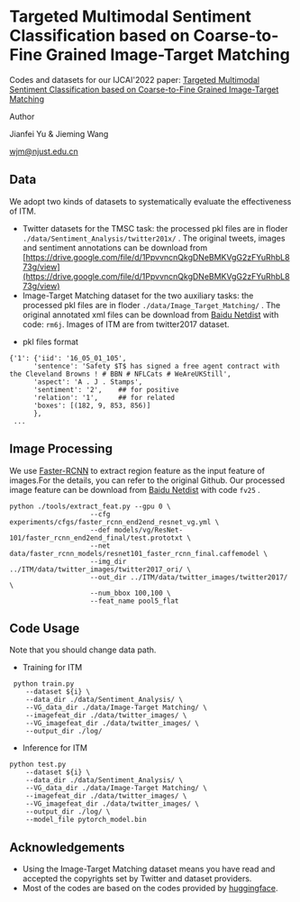 # Targeted Multimodal Sentiment Classification based on Coarse-to-Fine Grained Image-Target Matching 

Codes and datasets for our IJCAI'2022 paper: [Targeted Multimodal Sentiment Classification based on Coarse-to-Fine Grained Image-Target Matching](https://www.ijcai.org/proceedings/2022/0622.pdf)

Author

Jianfei Yu & Jieming Wang

wjm@njust.edu.cn

## Data 
We adopt two kinds of datasets to systematically evaluate the effectiveness of ITM.

- Twitter datasets for the TMSC task: the processed pkl files are in floder  `./data/Sentiment_Analysis/twitter201x/` . The original tweets, images and sentiment annotations can be download from [https://drive.google.com/file/d/1PpvvncnQkgDNeBMKVgG2zFYuRhbL873g/view](https://drive.google.com/file/d/1PpvvncnQkgDNeBMKVgG2zFYuRhbL873g/view)
- Image-Target Matching dataset for the two auxiliary tasks: the processed pkl files are in floder  `./data/Image_Target_Matching/` . The original annotated xml files can be download from [Baidu Netdist](https://pan.baidu.com/s/1S5R9Joo5d5-kBx2L8lAPBA) with code: `rm6j`. Images of ITM are from twitter2017 dataset.

* pkl files format 
```
{'1': {'iid': '16_05_01_105', 
      'sentence': 'Safety $T$ has signed a free agent contract with the Cleveland Browns ! # BBN # NFLCats # WeAreUKStill', 
      'aspect': 'A . J . Stamps', 
      'sentiment': '2',    ## for positive
      'relation': '1',     ## for related
      'boxes': [(182, 9, 853, 856)]  
      },
 ...
```


## Image Processing 
We use [Faster-RCNN](https://github.com/peteanderson80/bottom-up-attention) to extract region feature as the input feature of images.For the details, you can refer to the original Github. Our processed image feature can be download from [Baidu Netdist](https://pan.baidu.com/s/17e6TySS5ISaITps_vf3F8w ) with code `fv25` .
```
python ./tools/extract_feat.py --gpu 0 \
                    --cfg experiments/cfgs/faster_rcnn_end2end_resnet_vg.yml \
                    --def models/vg/ResNet-101/faster_rcnn_end2end_final/test.prototxt \
                    --net data/faster_rcnn_models/resnet101_faster_rcnn_final.caffemodel \
                    --img_dir ../ITM/data/twitter_images/twitter2017_ori/ \           
                    --out_dir ../ITM/data/twitter_images/twitter2017/ \   
                    --num_bbox 100,100 \             
                    --feat_name pool5_flat   
```
## Code Usage
 Note that you should change data path.
- Training for ITM
```
 python train.py 
    --dataset ${i} \
    --data_dir ./data/Sentiment_Analysis/ \
    --VG_data_dir ./data/Image-Target Matching/ \
    --imagefeat_dir ./data/twitter_images/ \
    --VG_imagefeat_dir ./data/twitter_images/ \
    --output_dir ./log/ 
```
- Inference for ITM
```
python test.py 
    --dataset ${i} \
    --data_dir ./data/Sentiment_Analysis/ \
    --VG_data_dir ./data/Image-Target Matching/ \
    --imagefeat_dir ./data/twitter_images/ \
    --VG_imagefeat_dir ./data/twitter_images/ \
    --output_dir ./log/ \
    --model_file pytorch_model.bin 
```

## Acknowledgements

- Using the Image-Target Matching dataset means you have read and accepted the copyrights set by Twitter and dataset providers.
- Most of the codes are based on the codes provided by [huggingface](https://github.com/huggingface/transformers).

